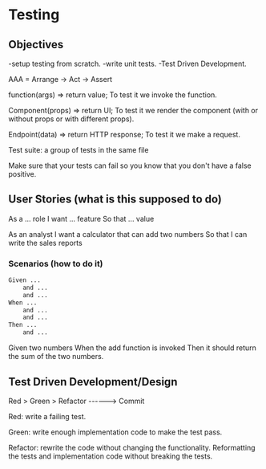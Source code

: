 # Testing

## Objectives

-setup testing from scratch.
-write unit tests.
-Test Driven Development.


AAA = Arrange -> Act -> Assert

function(args) => return value; To test it we invoke the function.

Component(props) => return UI; To test it we render the component (with or without props or with different props).

Endpoint(data) => return HTTP response; To test it we make a request.

Test suite: a group of tests in the same file

Make sure that your tests can fail so you know that you don't have a false positive.


## User Stories (what is this supposed to do)

As a ... role
I want ... feature
So that ... value

As an analyst
I want a calculator that can add two numbers
So that I can write the sales reports

### Scenarios (how to do it)

```txt
Given ...
    and ...
    and ...
When ...
    and ...
    and ...
Then ...
    and ...
```

Given two numbers
When the add function is invoked
Then it should return the sum of the two numbers. 

## Test Driven Development/Design

Red > Green > Refactor ------> Commit

Red: write a failing test.

Green: write enough implementation code to make the test pass.

Refactor: rewrite the code without changing the functionality. Reformatting the tests and implementation code without breaking the tests.